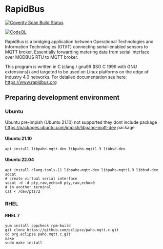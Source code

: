 # RapidBus

<a href="https://scan.coverity.com/projects/rapidbus-rapidbus">
  <img alt="Coverity Scan Build Status"
       src="https://scan.coverity.com/projects/27066/badge.svg"/>
</a>

[![CodeQL](https://github.com/rapidbus/rapidbus/actions/workflows/codeql.yml/badge.svg)](https://github.com/rapidbus/rapidbus/actions/workflows/codeql.yml)

RapidBus is a bridging application between Operational Technologies and Information Technologies (OT/IT) connecting serial-enabled sensors to MQTT broker. Essentially forwarding metering data from serial interface over MODBUS RTU to MQTT broker.

This program is written in C (clang / gnu99 (ISO C 1999 with GNU extensions)) and targeted to be used on Linux platforms on the edge of Industry 4.0 networks. For detailed documentation see here: https://www.rapidbus.org

## Preparing development environment

### Ubuntu

Ubuntu pre-impish (Ubuntu 21.10) not supported they dont include package https://packages.ubuntu.com/impish/libpaho-mqtt-dev package

#### Ubuntu 21.10

```
apt install libpaho-mqtt-dev libpaho-mqtt1.3 libbsd-dev
```

#### Ubuntu 22.04

```
apt install clang-tools-11 libpaho-mqtt-dev libpaho-mqtt1.3 libbsd-dev socat
# create virtual serial interface
socat -d -d pty,raw,echo=0 pty,raw,echo=0
# in another terminal
cat < /dev/pts/2
```

### RHEL

#### RHEL 7

```
yum install cppcheck rpm-build
git clone https://github.com/eclipse/paho.mqtt.c.git
cd org.eclipse.paho.mqtt.c.git
make
sudo make install
```

